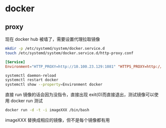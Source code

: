 # docker

## proxy

现在 docker hub 被墙了，需要设置代理拉取镜像

```bash
mkdir -p /etc/systemd/system/docker.service.d
touch /etc/systemd/system/docker.service.d/http-proxy.conf
```

```conf
[Service]
Environment="HTTP_PROXY=http://10.100.23.129:1081" "HTTPS_PROXY=http://10.100.23.129:1081" "NO_PROXY=localhost,127.0.0.*,10.100.23.*,192.168.*.*"
```

```bash
systemctl daemon-reload
systemctl restart docker
systemctl show --property=Environment docker
```

直接 run 镜像的话会因为没指令，直接出现 exit(0)而直接退出，测试镜像可以使用 docker run 测试

```bash
docker run -d -t -i imageXXX /bin/bash
```

imageXXX 替换成相应的镜像，但不是每个镜像都有用
